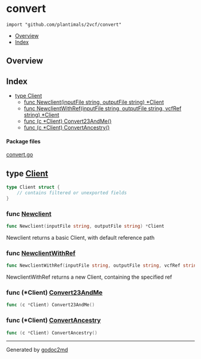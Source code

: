 

# convert
`import "github.com/plantimals/2vcf/convert"`

* [Overview](#pkg-overview)
* [Index](#pkg-index)

## <a name="pkg-overview">Overview</a>



## <a name="pkg-index">Index</a>
* [type Client](#Client)
  * [func Newclient(inputFile string, outputFile string) *Client](#Newclient)
  * [func NewclientWithRef(inputFile string, outputFile string, vcfRef string) *Client](#NewclientWithRef)
  * [func (c *Client) Convert23AndMe()](#Client.Convert23AndMe)
  * [func (c *Client) ConvertAncestry()](#Client.ConvertAncestry)


#### <a name="pkg-files">Package files</a>
[convert.go](/src/github.com/plantimals/2vcf/convert/convert.go) 






## <a name="Client">type</a> [Client](/src/target/convert.go?s=215:311#L9)
``` go
type Client struct {
    // contains filtered or unexported fields
}
```






### <a name="Newclient">func</a> [Newclient](/src/target/convert.go?s=432:491#L21)
``` go
func Newclient(inputFile string, outputFile string) *Client
```
Newclient returns a basic Client, with default reference path


### <a name="NewclientWithRef">func</a> [NewclientWithRef](/src/target/convert.go?s=645:726#L26)
``` go
func NewclientWithRef(inputFile string, outputFile string, vcfRef string) *Client
```
NewclientWithRef returns a new Client, containing the specified ref





### <a name="Client.Convert23AndMe">func</a> (\*Client) [Convert23AndMe](/src/target/convert.go?s=1219:1252#L54)
``` go
func (c *Client) Convert23AndMe()
```



### <a name="Client.ConvertAncestry">func</a> (\*Client) [ConvertAncestry](/src/target/convert.go?s=1296:1330#L59)
``` go
func (c *Client) ConvertAncestry()
```







- - -
Generated by [godoc2md](http://godoc.org/github.com/davecheney/godoc2md)

